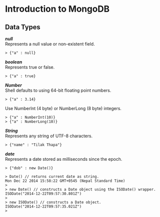 # Introduction to MongoDB

## Data Types
**_null_** <br />
Represents a null value or non-existent field.

	> {"a" : null}
**_boolean_** <br />
Represents true or false.

	> {"a" : true}

**_Number_** <br />
Shell defaults to using 64-bit floating point numbers.

	> {"a" : 3.14}

Use NumberInt (4 byte) or NumberLong (8 byte) integers.

	> {"a" : NumberInt(10)}
	> {"a" : NumberLong(10)}

**_String_** <br />
Represents any string of UTF-8 characters.

	> {"name" : "Tilak Thapa"}

**_date_** <br />
Represents a date stored as milliseconds since the epoch.

	> {"dob" : new Date()}
	
	> Date() // returns current date as string.
	Mon Dec 22 2014 15:58:22 GMT+0545 (Nepal Standard Time)
	>
	> new Date() // constructs a Date object using the ISODate() wrapper.
	ISODate("2014-12-22T09:57:30.801Z")
	>
	> new ISODate() // constructs a Date object.
	ISODate("2014-12-22T09:57:35.021Z")
	>


	


